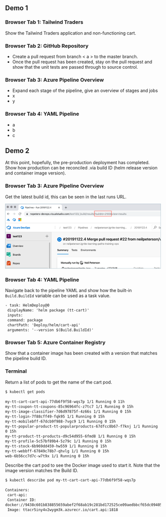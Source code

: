 ## Demo 1

### Browser Tab 1: Tailwind Traders

Show the Tailwind Traders application and non-functioning cart.

### Browser Tab 2: GitHub Repository

- Create a pull request from branch < a > to the master branch. 
- Once the pull request has been created, stay on the pull request and show that the unit tests are passed through to source control.

### Browser Tab 3: Azure Pipeline Overview

- Expand each stage of the pipeline, give an overview of stages and jobs
- x
- y

### Browser Tab 4: YAML Pipeline

- a
- b
- c

## Demo 2

At this point, hopefully, the pre-production deployment has completed. Show how production can be reconciled .via build ID (helm release version and container image version).

### Browser Tab 3: Azure Pipeline Overview

Get the latest build id, this can be seen in the last runs URL.

![Pipeline Run URL with Build ID](./images/buildid.png)

### Browser Tab 4: YAML Pipeline

Navigate back to the pipeline YAML and show how the built-in `Build.BuildId` variable can be used as a task value.

```
- task: HelmDeploy@0
 displayName: 'helm package (tt-cart)'
 inputs:
 command: package
 chartPath: 'Deploy/helm/cart-api'
 arguments: '--version $(Build.BuildId)'
```

### Browser Tab 5: Azure Container Registry 

Show that a container image has been created with a version that matches the pipeline build ID.

### Terminal

Return a list of pods to get the name of the cart pod.

```
$ kubectl get pods

my-tt-cart-cart-api-77db6f9f58-wqs7p 1/1 Running 0 11h
my-tt-coupon-tt-coupons-85c96964fc-z7tc7 1/1 Running 0 15h
my-tt-image-classifier-7d6d97875f-4z66s 1/1 Running 0 15h
my-tt-login-7f88cff49-fqk95 1/1 Running 0 15h
my-tt-mobilebff-67dcb9f988-7vgc9 1/1 Running 0 15h
my-tt-popular-product-tt-popularproducts-67dfcc8b67-f7knj 1/1 Running 0 15h
my-tt-product-tt-products-d9c54d955-6fmd8 1/1 Running 0 15h
my-tt-profile-5c57bf89b4-5z79c 1/1 Running 0 15h
my-tt-stock-6b969dd459-hw559 1/1 Running 0 15h
my-tt-webbff-67849c78b7-qhvlg 1/1 Running 0 15h
web-6b56cc7d7c-w7t9x 1/1 Running 0 15h
```

Describe the cart pod to see the Docker image used to start it. Note that the image version matches the Build ID.

```
$ kubectl describe pod my-tt-cart-cart-api-77db6f9f58-wqs7p

Containers:
 cart-api:
 Container ID: docker://9438c601b838855659abef2f68ab19c281bd172525ce09aedbbcf65dc0940580
 Image: ttacr5iny4v2wygm3k.azurecr.io/cart.api:1818
```